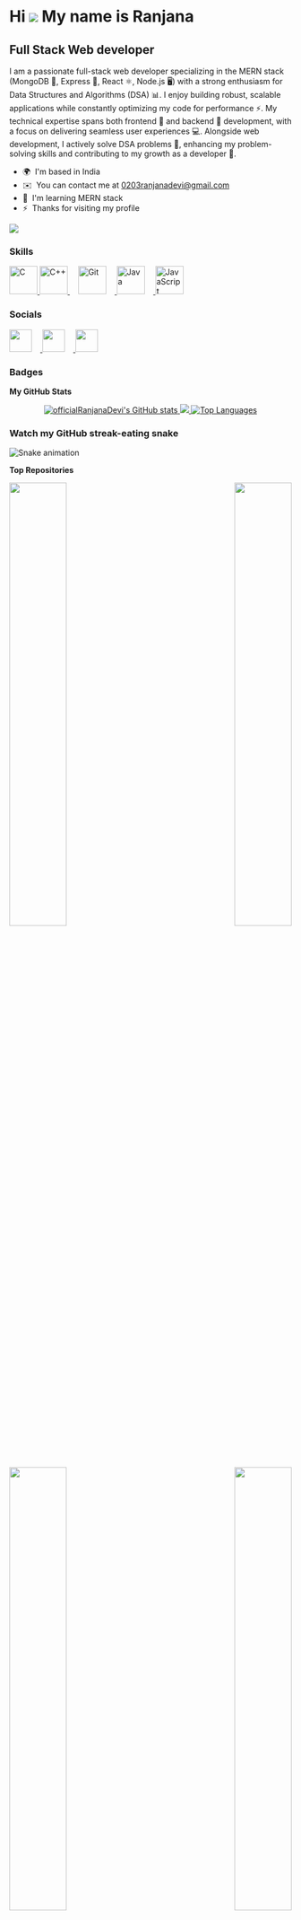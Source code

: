 Hi ![](https://user-images.githubusercontent.com/18350557/176309783-0785949b-9127-417c-8b55-ab5a4333674e.gif) My name is Ranjana
===============================================================================================================================

Full Stack Web developer
------------------------

I am a passionate full-stack web developer specializing in the MERN stack (MongoDB 🍃, Express 🚀, React ⚛️, Node.js 🖥️) with a strong enthusiasm for Data Structures and Algorithms (DSA) 📊. I enjoy building robust, scalable applications while constantly optimizing my code for performance ⚡. My technical expertise spans both frontend 🎨 and backend 🔧 development, with a focus on delivering seamless user experiences 💻. Alongside web development, I actively solve DSA problems 🧠, enhancing my problem-solving skills and contributing to my growth as a developer 🚀.

* 🌍  I'm based in India
* ✉️  You can contact me at [0203ranjanadevi@gmail.com](mailto:0203ranjanadevi@gmail.com)
* 🧠  I'm learning MERN stack
* ⚡  Thanks for visiting my profile

<a href="https://www.github.com/officialRanjanaDevi" target="_blank" rel="noreferrer"><img
src="https://img.shields.io/github/followers/officialRanjanaDevi?logo=github&style=for-the-badge&color=84cc16&labelColor=1c1917" /></a>

### Skills

<p align="left">
  <a href="https://docs.microsoft.com/en-us/cpp/?view=msvc-170" target="_blank" rel="noreferrer">
    <img src="https://raw.githubusercontent.com/danielcranney/readme-generator/main/public/icons/skills/c-colored.svg" width="50" height="50" alt="C" />
  </a>
  <a href="https://docs.microsoft.com/en-us/cpp/?view=msvc-170" target="_blank" rel="noreferrer" style="margin-right: 15px;">
    <img src="https://raw.githubusercontent.com/danielcranney/readme-generator/main/public/icons/skills/cplusplus-colored.svg" width="50" height="50" alt="C++" />
  </a>
  <a href="https://git-scm.com/" target="_blank" rel="noreferrer">
    <img src="https://raw.githubusercontent.com/danielcranney/readme-generator/main/public/icons/skills/git-colored.svg" width="50" height="50" alt="Git" style="margin-right: 15px;" />
  </a>
  <a href="https://www.oracle.com/java/" target="_blank" rel="noreferrer">
    <img src="https://raw.githubusercontent.com/danielcranney/readme-generator/main/public/icons/skills/java-colored.svg" width="50" height="50" alt="Java" style="margin-right: 15px;" />
  </a>
  <a href="https://developer.mozilla.org/en-US/docs/Web/JavaScript" target="_blank" rel="noreferrer">
    <img src="https://raw.githubusercontent.com/danielcranney/readme-generator/main/public/icons/skills/javascript-colored.svg" width="50" height="50" alt="JavaScript" style="margin-right: 15px;" />
  </a>
  <!-- Continue with the rest of your icons, increasing size and spacing -->
</p>

### Socials

<p align="left">
  <a href="https://www.github.com/officialRanjanaDevi" target="_blank" rel="noreferrer">
    <picture>
      <source media="(prefers-color-scheme: dark)" srcset="https://raw.githubusercontent.com/danielcranney/readme-generator/main/public/icons/socials/github-dark.svg" />
      <source media="(prefers-color-scheme: light)" srcset="https://raw.githubusercontent.com/danielcranney/readme-generator/main/public/icons/socials/github.svg" />
      <img src="https://raw.githubusercontent.com/danielcranney/readme-generator/main/public/icons/socials/github.svg" width="40" height="40" style="margin-right: 15px;" />
    </picture>
  </a>
  <a href="http://www.instagram.com/_im_ranjana/" target="_blank" rel="noreferrer">
    <picture>
      <source media="(prefers-color-scheme: dark)" srcset="https://raw.githubusercontent.com/danielcranney/readme-generator/main/public/icons/socials/instagram-dark.svg" />
      <source media="(prefers-color-scheme: light)" srcset="https://raw.githubusercontent.com/danielcranney/readme-generator/main/public/icons/socials/instagram.svg" />
      <img src="https://raw.githubusercontent.com/danielcranney/readme-generator/main/public/icons/socials/instagram.svg" width="40" height="40" style="margin-right: 15px;" />
    </picture>
  </a>
  <a href="https://www.linkedin.com/in/ranjana-devi-58976327b/" target="_blank" rel="noreferrer">
    <picture>
      <source media="(prefers-color-scheme: dark)" srcset="https://raw.githubusercontent.com/danielcranney/readme-generator/main/public/icons/socials/linkedin-dark.svg" />
      <source media="(prefers-color-scheme: light)" srcset="https://raw.githubusercontent.com/danielcranney/readme-generator/main/public/icons/socials/linkedin.svg" />
      <img src="https://raw.githubusercontent.com/danielcranney/readme-generator/main/public/icons/socials/linkedin.svg" width="40" height="40" style="margin-right: 15px;" />
    </picture>
  </a>
  <!-- Add similar styling for other social icons -->
</p>

### Badges

<b>My GitHub Stats</b>

<div align="center">
  <a href="http://www.github.com/officialRanjanaDevi">
    <img src="https://github-readme-stats.vercel.app/api?username=officialRanjanaDevi&show_icons=true&hide=&count_private=true&title_color=f97316&text_color=ffffff&icon_color=84cc16&bg_color=1c1917&hide_border=true&show_icons=true" alt="officialRanjanaDevi's GitHub stats" />
  </a>
  <a href="http://www.github.com/officialRanjanaDevi">
    <img src="https://github-readme-streak-stats.herokuapp.com/?user=officialRanjanaDevi&stroke=ffffff&background=1c1917&ring=f97316&fire=f97316&currStreakNum=ffffff&currStreakLabel=f97316&sideNums=ffffff&sideLabels=ffffff&dates=ffffff&hide_border=true" />
  </a>
  <a href="https://github.com/officialRanjanaDevi">
    <img src="https://github-readme-stats.vercel.app/api/top-langs/?username=officialRanjanaDevi&langs_count=10&title_color=f97316&text_color=ffffff&icon_color=84cc16&bg_color=1c1917&hide_border=true&locale=en&custom_title=Top%20%Languages" alt="Top Languages" />
  </a>
</div>

### Watch my GitHub streak-eating snake

![Snake animation](https://github.com/officialRanjanaDevi/officialRanjanaDevi/blob/output/github-contribution-grid-snake.svg)

<b>Top Repositories</b>

<div width="100%" align="center">
  <a href="https://github.com/officialRanjanaDevi/Wanderlust" align="left">
    <img align="left" width="45%" src="https://github-readme-stats.vercel.app/api/pin/?username=officialRanjanaDevi&repo=Wanderlust&title_color=f97316&text_color=ffffff&icon_color=84cc16&bg_color=1c1917&hide_border=true&locale=en" />
  </a>
  <a href="https://github.com/officialRanjanaDevi/ToDoApp" align="right">
    <img align="right" width="45%" src="https://github-readme-stats.vercel.app/api/pin/?username=officialRanjanaDevi&repo=ToDoApp&title_color=f97316&text_color=ffffff&icon_color=84cc16&bg_color=1c1917&hide_border=true&locale=en" />
  </a>
</div>

<br /><br /><br /><br /><br />

<div width="100%" align="center">
  <a href="https://github.com/officialRanjanaDevi/mini_project" align="left">
    <img align="left" width="45%" src="https://github-readme-stats.vercel.app/api/pin/?username=officialRanjanaDevi&repo=mini_project&title_color=f97316&text_color=ffffff&icon_color=84cc16&bg_color=1c1917&hide_border=true&locale=en" />
  </a>
  <a href="https://github.com/officialRanjanaDevi/Simon-Says-Game" align="right">
    <img align="right" width="45%" src="https://github-readme-stats.vercel.app/api/pin/?username=officialRanjanaDevi&repo=Simon-Says-Game&title_color=f97316&text_color=ffffff&icon_color=84cc16&bg_color=1c1917&hide_border=true&locale=en" />
  </a>
</div>

